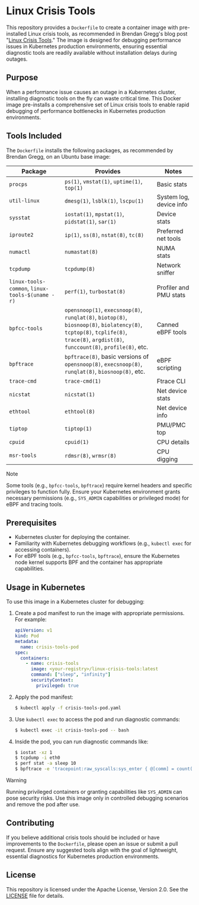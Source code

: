 # Linux Crisis Tools

This repository provides a `Dockerfile` to create a container image with pre-installed Linux crisis tools, as recommended in Brendan Gregg's blog post "[Linux Crisis Tools](https://www.brendangregg.com/blog/2024-03-24/linux-crisis-tools.html)." The image is designed for debugging performance issues in Kubernetes production environments, ensuring essential diagnostic tools are readily available without installation delays during outages.

## Purpose

When a performance issue causes an outage in a Kubernetes cluster, installing diagnostic tools on the fly can waste critical time. This Docker image pre-installs a comprehensive set of Linux crisis tools to enable rapid debugging of performance bottlenecks in Kubernetes production environments.

## Tools Included

The `Dockerfile` installs the following packages, as recommended by Brendan Gregg, on an Ubuntu base image:

| Package                                         | Provides                                                                                                                                                                           | Notes                   |
| ----------------------------------------------- | ---------------------------------------------------------------------------------------------------------------------------------------------------------------------------------- | ----------------------- |
| `procps`                                        | `ps(1)`, `vmstat(1)`, `uptime(1)`, `top(1)`                                                                                                                                        | Basic stats             |
| `util-linux`                                    | `dmesg(1)`, `lsblk(1)`, `lscpu(1)`                                                                                                                                                 | System log, device info |
| `sysstat`                                       | `iostat(1)`, `mpstat(1)`, `pidstat(1)`, `sar(1)`                                                                                                                                   | Device stats            |
| `iproute2`                                      | `ip(1)`, `ss(8)`, `nstat(8)`, `tc(8)`                                                                                                                                              | Preferred net tools     |
| `numactl`                                       | `numastat(8)`                                                                                                                                                                      | NUMA stats              |
| `tcpdump`                                       | `tcpdump(8)`                                                                                                                                                                       | Network sniffer         |
| `linux-tools-common`, `linux-tools-$(uname -r)` | `perf(1)`, `turbostat(8)`                                                                                                                                                          | Profiler and PMU stats  |
| `bpfcc-tools`                                   | `opensnoop(1)`, `execsnoop(8)`, `runqlat(8)`, `biotop(8)`, `biosnoop(8)`, `biolatency(8)`, `tcptop(8)`, `tcplife(8)`, `trace(8)`, `argdist(8)`, `funccount(8)`, `profile(8)`, etc. | Canned eBPF tools       |
| `bpftrace`                                      | `bpftrace(8)`, basic versions of `opensnoop(8)`, `execsnoop(8)`, `runqlat(8)`, `biosnoop(8)`, etc.                                                                                 | eBPF scripting          |
| `trace-cmd`                                     | `trace-cmd(1)`                                                                                                                                                                     | Ftrace CLI              |
| `nicstat`                                       | `nicstat(1)`                                                                                                                                                                       | Net device stats        |
| `ethtool`                                       | `ethtool(8)`                                                                                                                                                                       | Net device info         |
| `tiptop`                                        | `tiptop(1)`                                                                                                                                                                        | PMU/PMC top             |
| `cpuid`                                         | `cpuid(1)`                                                                                                                                                                         | CPU details             |
| `msr-tools`                                     | `rdmsr(8)`, `wrmsr(8)`                                                                                                                                                             | CPU digging             |

> [!NOTE]
> Some tools (e.g., `bpfcc-tools`, `bpftrace`) require kernel headers and specific privileges to function fully. Ensure your Kubernetes environment grants necessary permissions (e.g., `SYS_ADMIN` capabilities or privileged mode) for eBPF and tracing tools.

## Prerequisites

- Kubernetes cluster for deploying the container.
- Familiarity with Kubernetes debugging workflows (e.g., `kubectl exec` for accessing containers).
- For eBPF tools (e.g., `bpfcc-tools`, `bpftrace`), ensure the Kubernetes node kernel supports BPF and the container has appropriate capabilities.

## Usage in Kubernetes

To use this image in a Kubernetes cluster for debugging:

1. Create a pod manifest to run the image with appropriate permissions. For example:

   ```yaml
   apiVersion: v1
   kind: Pod
   metadata:
     name: crisis-tools-pod
   spec:
     containers:
       - name: crisis-tools
         image: <your-registry>/linux-crisis-tools:latest
         command: ["sleep", "infinity"]
         securityContext:
           privileged: true
   ```

2. Apply the pod manifest:

   ```bash
   $ kubectl apply -f crisis-tools-pod.yaml
   ```

3. Use `kubectl exec` to access the pod and run diagnostic commands:

   ```bash
   $ kubectl exec -it crisis-tools-pod -- bash
   ```

4. Inside the pod, you can run diagnostic commands like:
   ```bash
   $ iostat -xz 1
   $ tcpdump -i eth0
   $ perf stat -a sleep 10
   $ bpftrace -e 'tracepoint:raw_syscalls:sys_enter { @[comm] = count(); }'
   ```

> [!WARNING]
> Running privileged containers or granting capabilities like `SYS_ADMIN` can pose security risks. Use this image only in controlled debugging scenarios and remove the pod after use.

## Contributing

If you believe additional crisis tools should be included or have improvements to the `Dockerfile`, please open an issue or submit a pull request. Ensure any suggested tools align with the goal of lightweight, essential diagnostics for Kubernetes production environments.

## License

This repository is licensed under the Apache License, Version 2.0. See the [LICENSE](LICENSE) file for details.
